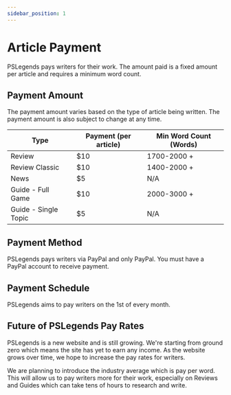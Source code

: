 ```yaml
---
sidebar_position: 1
---
```


# Article Payment

PSLegends pays writers for their work. The amount paid is a fixed amount per article and requires a minimum word count. 

## Payment Amount

The payment amount varies based on the type of article being written. The payment amount is also subject to change at any time.

| Type                 | Payment (per article) | Min Word Count (Words) |
|----------------------|-----------------------|------------------------|
| Review               | $10                   | 1700-2000 +            |
| Review Classic       | $10                   | 1400-2000 +            |
| News                 | $5                    | N/A                    |
| Guide - Full Game    | $10                   | 2000-3000 +            |
| Guide - Single Topic | $5                    | N/A                    |

## Payment Method

PSLegends pays writers via PayPal and only PayPal. You must have a PayPal account to receive payment.

## Payment Schedule

PSLegends aims to pay writers on the 1st of every month. 

## Future of PSLegends Pay Rates

PSLegends is a new website and is still growing. We're starting from ground zero which means the site has yet to earn any income. As the website grows over time, we hope to increase the pay rates for writers.

We are planning to introduce the industry average which is pay per word. This will allow us to pay writers more for their work, especially on Reviews and Guides which can take tens of hours to research and write.
